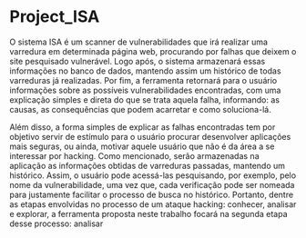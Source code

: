 # Project_ISA

O sistema ISA é um scanner de vulnerabilidades que irá realizar uma varredura em
determinada página web, procurando por falhas que deixem o site pesquisado vulnerável. Logo
após, o sistema armazenará essas informações no banco de dados, mantendo assim um histórico
de todas varreduras já realizadas. Por fim, a ferramenta retornará para o usuário informações
sobre as possíveis vulnerabilidades encontradas, com uma explicação simples e direta do que
se trata aquela falha, informando: as causas, as consequências que podem acarretar e como
soluciona-lá.

Além disso, a forma simples de explicar as falhas encontradas tem por objetivo servir de
estímulo para o usuário procurar desenvolver aplicações mais seguras, ou ainda, motivar aquele
usuário que não é da área a se interessar por hacking. Como mencionado, serão armazenadas
na aplicação as informações obtidas de varreduras passadas, mantendo um histórico. Assim, o
usuário pode acessá-las pesquisando, por exemplo, pelo nome da vulnerabilidade, uma vez que,
cada verificação pode ser nomeada para justamente facilitar o processo de busca no histórico.
Portanto, dentre as etapas envolvidas no processo de um ataque hacking: conhecer,
analisar e explorar, a ferramenta proposta neste trabalho focará na segunda etapa desse processo:
analisar
